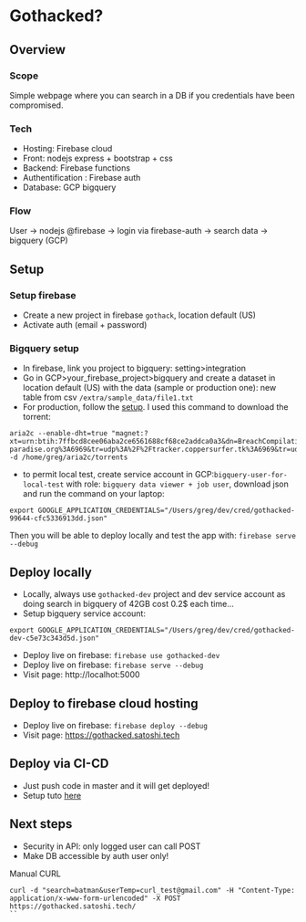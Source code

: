 # Gothacked?

## Overview

### Scope
Simple webpage where you can search in a DB if you credentials have been compromised.

### Tech
- Hosting: Firebase cloud
- Front: nodejs express + bootstrap + css
- Backend: Firebase functions
- Authentification : Firebase auth
- Database: GCP bigquery

### Flow
User -> nodejs @firebase -> login via firebase-auth -> search data -> bigquery (GCP)


## Setup

### Setup firebase
- Create a new project in firebase `gothack`, location default (US)
- Activate auth (email + password)


### Bigquery setup
- In firebase, link you project to bigquery: setting>integration
- Go in GCP>your_firebase_project>bigquery and create a dataset in location default (US) with the data (sample or production one): new table from csv `/extra/sample_data/file1.txt`
- For production, follow the [setup](https://blog.appsecco.com/using-google-cloud-platform-to-store-and-query-1-4-billion-usernames-and-passwords-6cac572f5a29). I used this command to download the torrent: 
```
aria2c --enable-dht=true "magnet:?xt=urn:btih:7ffbcd8cee06aba2ce6561688cf68ce2addca0a3&dn=BreachCompilation&tr=udp%3A%2F%2Ftracker.openbittorrent.com%3A80&tr=udp%3A%2F%2Ftracker.leechers-paradise.org%3A6969&tr=udp%3A%2F%2Ftracker.coppersurfer.tk%3A6969&tr=udp%3A%2F%2Fglotorrents.pw%3A6969&tr=udp%3A%2F%2Ftracker.opentrackr.org%3A1337" -d /home/greg/aria2c/torrents
```
- to permit local test, create service account in GCP:`bigquery-user-for-local-test` with role: `bigquery data viewer + job user`, download json and run the command on your laptop:

```
export GOOGLE_APPLICATION_CREDENTIALS="/Users/greg/dev/cred/gothacked-99644-cfc5336913dd.json"
```
Then you will be able to deploy locally and test the app with: `firebase serve --debug`


## Deploy locally

- Locally, always use `gothacked-dev` project and dev service account as doing search in bigquery of 42GB cost 0.2$ each time...
- Setup bigquery service account:
```
export GOOGLE_APPLICATION_CREDENTIALS="/Users/greg/dev/cred/gothacked-dev-c5e73c343d5d.json"
```
- Deploy live on firebase: `firebase use gothacked-dev`
- Deploy live on firebase: `firebase serve --debug`
- Visit page: http://localhot:5000


## Deploy to firebase cloud hosting
- Deploy live on firebase: `firebase deploy --debug`
- Visit page: https://gothacked.satoshi.tech


## Deploy via CI-CD
- Just push code in master and it will get deployed!
- Setup tuto [here](https://medium.com/@rambabusaravanan/firebase-hosting-deployment-automation-with-gitlab-ci-f3fad9130d62)


## Next steps
- Security in API: only logged user can call POST 
- Make DB accessible by auth user only!

Manual CURL
```
curl -d "search=batman&userTemp=curl_test@gmail.com" -H "Content-Type: application/x-www-form-urlencoded" -X POST https://gothacked.satoshi.tech/
``
